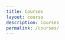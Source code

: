 ```yaml
---
title: Courses
layout: course
description: Courses
permalink: /courses/
---
```


<!-- {% comment %}
{: .alert .alert-info}
Automata Theory: [course site]()
{% endcomment %}

## Automata Theory
- 2021 Spring

## Natural Language Processing
- 2020 Spring
- 2022 Spring
- 2023 Spring

## Artificial Intelligence
- 2017
- 2018
- 2019

## Algorithm
- 2016
- 2017
- 2018
- 2019 Fall
- 2020 Fall
- 2021 Fall

## Discrete Mathematics
- 2016
- 2017
- 2018 -->
